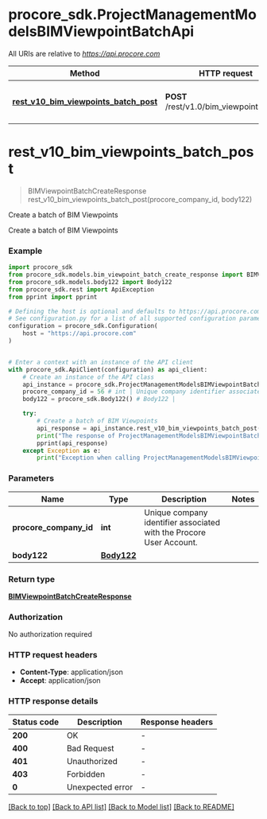 # procore_sdk.ProjectManagementModelsBIMViewpointBatchApi

All URIs are relative to *https://api.procore.com*

Method | HTTP request | Description
------------- | ------------- | -------------
[**rest_v10_bim_viewpoints_batch_post**](ProjectManagementModelsBIMViewpointBatchApi.md#rest_v10_bim_viewpoints_batch_post) | **POST** /rest/v1.0/bim_viewpoints/batch | Create a batch of BIM Viewpoints


# **rest_v10_bim_viewpoints_batch_post**
> BIMViewpointBatchCreateResponse rest_v10_bim_viewpoints_batch_post(procore_company_id, body122)

Create a batch of BIM Viewpoints

Create a batch of BIM Viewpoints

### Example


```python
import procore_sdk
from procore_sdk.models.bim_viewpoint_batch_create_response import BIMViewpointBatchCreateResponse
from procore_sdk.models.body122 import Body122
from procore_sdk.rest import ApiException
from pprint import pprint

# Defining the host is optional and defaults to https://api.procore.com
# See configuration.py for a list of all supported configuration parameters.
configuration = procore_sdk.Configuration(
    host = "https://api.procore.com"
)


# Enter a context with an instance of the API client
with procore_sdk.ApiClient(configuration) as api_client:
    # Create an instance of the API class
    api_instance = procore_sdk.ProjectManagementModelsBIMViewpointBatchApi(api_client)
    procore_company_id = 56 # int | Unique company identifier associated with the Procore User Account.
    body122 = procore_sdk.Body122() # Body122 | 

    try:
        # Create a batch of BIM Viewpoints
        api_response = api_instance.rest_v10_bim_viewpoints_batch_post(procore_company_id, body122)
        print("The response of ProjectManagementModelsBIMViewpointBatchApi->rest_v10_bim_viewpoints_batch_post:\n")
        pprint(api_response)
    except Exception as e:
        print("Exception when calling ProjectManagementModelsBIMViewpointBatchApi->rest_v10_bim_viewpoints_batch_post: %s\n" % e)
```



### Parameters


Name | Type | Description  | Notes
------------- | ------------- | ------------- | -------------
 **procore_company_id** | **int**| Unique company identifier associated with the Procore User Account. | 
 **body122** | [**Body122**](Body122.md)|  | 

### Return type

[**BIMViewpointBatchCreateResponse**](BIMViewpointBatchCreateResponse.md)

### Authorization

No authorization required

### HTTP request headers

 - **Content-Type**: application/json
 - **Accept**: application/json

### HTTP response details

| Status code | Description | Response headers |
|-------------|-------------|------------------|
**200** | OK |  -  |
**400** | Bad Request |  -  |
**401** | Unauthorized |  -  |
**403** | Forbidden |  -  |
**0** | Unexpected error |  -  |

[[Back to top]](#) [[Back to API list]](../README.md#documentation-for-api-endpoints) [[Back to Model list]](../README.md#documentation-for-models) [[Back to README]](../README.md)

